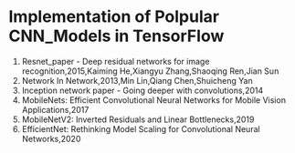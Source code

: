# Implementation of Polpular CNN_Models in TensorFlow

1. Resnet_paper - Deep residual networks for image recognition,2015,Kaiming He,Xiangyu Zhang,Shaoqing Ren,Jian Sun
2. Network In Network,2013,Min Lin,Qiang Chen,Shuicheng Yan
3. Inception network paper - Going deeper with convolutions,2014
4. MobileNets: Efficient Convolutional Neural Networks for Mobile Vision Applications,2017
5. MobileNetV2: Inverted Residuals and Linear Bottlenecks,2019
6. EfficientNet: Rethinking Model Scaling for Convolutional Neural Networks,2020
